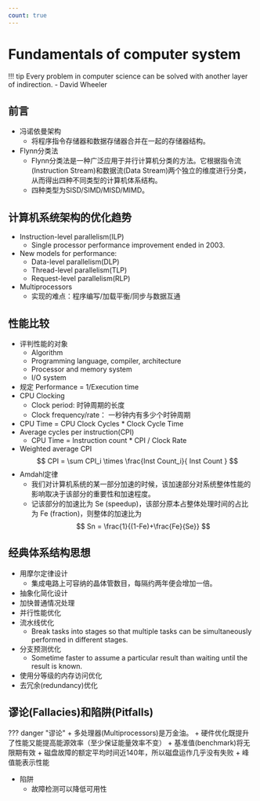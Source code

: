 ```yaml
---
count: true
---
```


# Fundamentals of computer system

!!! tip
    Every problem in computer science can be solved with another layer of indirection.  - David Wheeler

## 前言
+ 冯诺依曼架构
    + 将程序指令存储器和数据存储器合并在一起的存储器结构。
+ Flynn分类法
    + Flynn分类法是一种广泛应用于并行计算机分类的方法。它根据指令流(Instruction Stream)和数据流(Data Stream)两个独立的维度进行分类，从而得出四种不同类型的计算机体系结构。
    + 四种类型为SISD/SIMD/MISD/MIMD。

## 计算机系统架构的优化趋势
+ Instruction-level parallelism(ILP)
    + Single processor performance improvement ended in 2003.
+ New models for performance:
    + Data-level parallelism(DLP)
    + Thread-level parallelism(TLP)
    + Request-level parallelism(RLP)
+ Multiprocessors
    + 实现的难点：程序编写/加载平衡/同步与数据互通

## 性能比较
+ 评判性能的对象
    + Algorithm
    + Programming language, compiler, architecture
    + Processor and memory system
    + I/O system
+ 规定 Performance = 1/Execution time
+ CPU Clocking
    + Clock period: 时钟周期的长度
    + Clock frequency/rate： 一秒钟内有多少个时钟周期
+ CPU Time = CPU Clock Cycles * Clock Cycle Time
+ Average cycles per instruction(CPI)
    + CPU Time = Instruction count * CPI / Clock Rate
+ Weighted average CPI
    $$ CPI = \sum CPI_i \times \frac{Inst Count_i}{ Inst Count } $$
+ Amdahl定律
    + 我们对计算机系统的某一部分加速的时候，该加速部分对系统整体性能的影响取决于该部分的重要性和加速程度。
    + 记该部分的加速比为 Se (speedup)，该部分原本占整体处理时间的占比为 Fe (fraction)，则整体的加速比为
        $$ Sn = \frac{1}{(1-Fe)+\frac{Fe}{Se}} $$

## 经典体系结构思想
+ 用摩尔定律设计
    + 集成电路上可容纳的晶体管数目，每隔约两年便会增加一倍。
+ 抽象化简化设计
+ 加快普通情况处理
+ 并行性能优化
+ 流水线优化
    + Break tasks into stages so that multiple tasks can be simultaneously performed in different stages.
+ 分支预测优化
    + Sometime faster to assume a particular result than waiting until the result is known.
+ 使用分等级的内存访问优化
+ 去冗余(redundancy)优化

## 谬论(Fallacies)和陷阱(Pitfalls)
??? danger "谬论"
    + 多处理器(Multiprocessors)是万金油。
    + 硬件优化既提升了性能又能提高能源效率（至少保证能量效率不变）
    + 基准值(benchmark)将无限期有效
    + 磁盘故障的额定平均时间近140年，所以磁盘运作几乎没有失败
    + 峰值能表示性能
+ 陷阱
    + 故障检测可以降低可用性